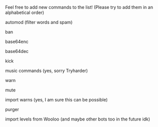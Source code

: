 Feel free to add new commands to the list! (Please try to add them in an alphabetical order)

automod (filter words and spam)

ban

base64enc

base64dec

kick

music commands (yes, sorry Tryharder)

warn

mute

import warns (yes, I am sure this can be possible)

purger

import levels from Wooloo (and maybe other bots too in the future idk)
